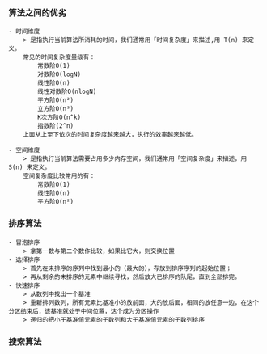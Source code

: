 ### 算法之间的优劣

    - 时间维度
        > 是指执行当前算法所消耗的时间，我们通常用「时间复杂度」来描述,用 T(n) 来定义。
        常见的时间复杂度量级有：
            常数阶O(1)
            对数阶O(logN)
            线性阶O(n)
            线性对数阶O(nlogN)
            平方阶O(n²)
            立方阶O(n³)
            K次方阶O(n^k)
            指数阶(2^n)
        上面从上至下依次的时间复杂度越来越大，执行的效率越来越低。

    - 空间维度
        > 是指执行当前算法需要占用多少内存空间，我们通常用「空间复杂度」来描述，用 S(n) 来定义。
        空间复杂度比较常用的有：
            常数阶O(1)
            线性阶O(n)
            平方阶O(n²)

### 排序算法

    - 冒泡排序
        > 拿第一数与第二个数作比较，如果比它大，则交换位置
    - 选择排序
        > 首先在未排序的序列中找到最小的（最大的），存放到排序序列的起始位置；
        > 再从剩余的未排序的元素中继续寻找，然后放大已排序的队尾，直到全部排完。
    - 快速排序
        > 从数列中找出一个基准
        > 重新排列数列，所有元素比基准小的放前面，大的放后面，相同的放任意一边，在这个分区结束后，该基准就处于中间位置，这个成为分区操作
        > 递归的把小于基准值元素的子数列和大于基准值元素的子数列排序

### 搜索算法


